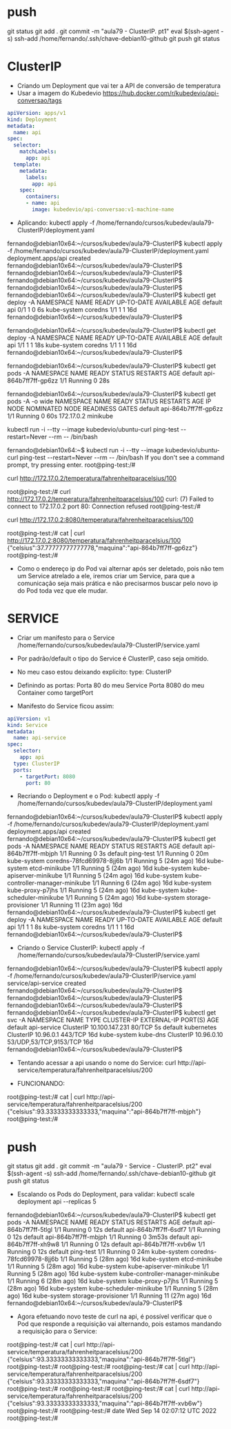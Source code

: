 
# ##############################################################################################################################################################
# ##############################################################################################################################################################
# ##############################################################################################################################################################
# ##############################################################################################################################################################
# push
git status
git add .
git commit -m "aula79 - ClusterIP. pt1"
eval $(ssh-agent -s)
ssh-add /home/fernando/.ssh/chave-debian10-github
git push
git status


# ##############################################################################################################################################################
# ##############################################################################################################################################################
# ##############################################################################################################################################################
# ##############################################################################################################################################################
# ClusterIP

- Criando um Deployment que vai ter a API de conversão de temperatura
- Usar a imagem do Kubedevio
    <https://hub.docker.com/r/kubedevio/api-conversao/tags>

~~~~yaml
apiVersion: apps/v1
kind: Deployment
metadata:
  name: api
spec:
  selector:
    matchLabels:
      app: api
  template:
    metadata:
      labels:
        app: api
    spec:
      containers:
      - name: api
        image: kubedevio/api-conversao:v1-machine-name
~~~~


- Aplicando:
kubectl apply -f /home/fernando/cursos/kubedev/aula79-ClusterIP/deployment.yaml


fernando@debian10x64:~/cursos/kubedev/aula79-ClusterIP$ kubectl apply -f /home/fernando/cursos/kubedev/aula79-ClusterIP/deployment.yaml
deployment.apps/api created
fernando@debian10x64:~/cursos/kubedev/aula79-ClusterIP$
fernando@debian10x64:~/cursos/kubedev/aula79-ClusterIP$
fernando@debian10x64:~/cursos/kubedev/aula79-ClusterIP$
fernando@debian10x64:~/cursos/kubedev/aula79-ClusterIP$
fernando@debian10x64:~/cursos/kubedev/aula79-ClusterIP$ kubectl get deploy -A
NAMESPACE     NAME      READY   UP-TO-DATE   AVAILABLE   AGE
default       api       0/1     1            0           6s
kube-system   coredns   1/1     1            1           16d
fernando@debian10x64:~/cursos/kubedev/aula79-ClusterIP$

fernando@debian10x64:~/cursos/kubedev/aula79-ClusterIP$ kubectl get deploy -A
NAMESPACE     NAME      READY   UP-TO-DATE   AVAILABLE   AGE
default       api       1/1     1            1           18s
kube-system   coredns   1/1     1            1           16d
fernando@debian10x64:~/cursos/kubedev/aula79-ClusterIP$

fernando@debian10x64:~/cursos/kubedev/aula79-ClusterIP$ kubectl get pods -A
NAMESPACE     NAME                               READY   STATUS    RESTARTS        AGE
default       api-864b7ff7ff-gp6zz               1/1     Running   0               28s




fernando@debian10x64:~/cursos/kubedev/aula79-ClusterIP$ kubectl get pods -A -o wide
NAMESPACE     NAME                               READY   STATUS    RESTARTS        AGE   IP             NODE       NOMINATED NODE   READINESS GATES
default       api-864b7ff7ff-gp6zz               1/1     Running   0               60s   172.17.0.2     minikube   <none>           <none>



kubectl run -i --tty --image kubedevio/ubuntu-curl ping-test --restart=Never --rm -- /bin/bash


fernando@debian10x64:~$ kubectl run -i --tty --image kubedevio/ubuntu-curl ping-test --restart=Never --rm -- /bin/bash
If you don't see a command prompt, try pressing enter.
root@ping-test:/#



curl http://172.17.0.2/temperatura/fahrenheitparacelsius/100


root@ping-test:/# curl http://172.17.0.2/temperatura/fahrenheitparacelsius/100
curl: (7) Failed to connect to 172.17.0.2 port 80: Connection refused
root@ping-test:/#


curl http://172.17.0.2:8080/temperatura/fahrenheitparacelsius/100


root@ping-test:/# cat | curl http://172.17.0.2:8080/temperatura/fahrenheitparacelsius/100
{"celsius":37.77777777777778,"maquina":"api-864b7ff7ff-gp6zz"}
root@ping-test:/#




- Como o endereço ip do Pod vai alternar após ser deletado, pois não tem um Service atrelado a ele, iremos criar um Service, para que a comunicação seja mais prática e não precisarmos buscar pelo novo ip do Pod toda vez que ele mudar.




# SERVICE

- Criar um manifesto para o Service
/home/fernando/cursos/kubedev/aula79-ClusterIP/service.yaml

- Por padrão/default o tipo do Service é ClusterIP, caso seja omitido.
- No meu caso estou deixando explicito:
    type: ClusterIP
- Definindo as portas:
    Porta 80 do meu Service
    Porta 8080 do meu Container como targetPort

- Manifesto do Service ficou assim:

~~~~yaml
apiVersion: v1
kind: Service
metadata:
  name: api-service
spec:
  selector:
    app: api
  type: ClusterIP
  ports:
    - targetPort: 8080
      port: 80
~~~~


- Recriando o Deployment e o Pod:
kubectl apply -f /home/fernando/cursos/kubedev/aula79-ClusterIP/deployment.yaml



fernando@debian10x64:~/cursos/kubedev/aula79-ClusterIP$ kubectl apply -f /home/fernando/cursos/kubedev/aula79-ClusterIP/deployment.yaml
deployment.apps/api created
fernando@debian10x64:~/cursos/kubedev/aula79-ClusterIP$ kubectl get pods -A
NAMESPACE     NAME                               READY   STATUS    RESTARTS       AGE
default       api-864b7ff7ff-mbjph               1/1     Running   0              3s
default       ping-test                          1/1     Running   0              20m
kube-system   coredns-78fcd69978-8jj6b           1/1     Running   5 (24m ago)    16d
kube-system   etcd-minikube                      1/1     Running   5 (24m ago)    16d
kube-system   kube-apiserver-minikube            1/1     Running   5 (24m ago)    16d
kube-system   kube-controller-manager-minikube   1/1     Running   6 (24m ago)    16d
kube-system   kube-proxy-p7jhs                   1/1     Running   5 (24m ago)    16d
kube-system   kube-scheduler-minikube            1/1     Running   5 (24m ago)    16d
kube-system   storage-provisioner                1/1     Running   11 (23m ago)   16d
fernando@debian10x64:~/cursos/kubedev/aula79-ClusterIP$ kubectl get deploy -A
NAMESPACE     NAME      READY   UP-TO-DATE   AVAILABLE   AGE
default       api       1/1     1            1           8s
kube-system   coredns   1/1     1            1           16d
fernando@debian10x64:~/cursos/kubedev/aula79-ClusterIP$



- Criando o Service ClusterIP:
kubectl apply -f /home/fernando/cursos/kubedev/aula79-ClusterIP/service.yaml



fernando@debian10x64:~/cursos/kubedev/aula79-ClusterIP$ kubectl apply -f /home/fernando/cursos/kubedev/aula79-ClusterIP/service.yaml
service/api-service created
fernando@debian10x64:~/cursos/kubedev/aula79-ClusterIP$
fernando@debian10x64:~/cursos/kubedev/aula79-ClusterIP$
fernando@debian10x64:~/cursos/kubedev/aula79-ClusterIP$
fernando@debian10x64:~/cursos/kubedev/aula79-ClusterIP$ kubectl get svc -A
NAMESPACE     NAME          TYPE        CLUSTER-IP       EXTERNAL-IP   PORT(S)                  AGE
default       api-service   ClusterIP   10.100.147.231   <none>        80/TCP                   5s
default       kubernetes    ClusterIP   10.96.0.1        <none>        443/TCP                  16d
kube-system   kube-dns      ClusterIP   10.96.0.10       <none>        53/UDP,53/TCP,9153/TCP   16d
fernando@debian10x64:~/cursos/kubedev/aula79-ClusterIP$


- Tentando acessar a api usando o nome do Service:
curl http://api-service/temperatura/fahrenheitparacelsius/200


- FUNCIONANDO:

root@ping-test:/# cat | curl http://api-service/temperatura/fahrenheitparacelsius/200
{"celsius":93.33333333333333,"maquina":"api-864b7ff7ff-mbjph"}
root@ping-test:/#



# push
git status
git add .
git commit -m "aula79 - Service - ClusterIP. pt2"
eval $(ssh-agent -s)
ssh-add /home/fernando/.ssh/chave-debian10-github
git push
git status




- Escalando os Pods do Deployment, para validar:
kubectl scale deployment api --replicas 5


fernando@debian10x64:~/cursos/kubedev/aula79-ClusterIP$ kubectl get pods -A
NAMESPACE     NAME                               READY   STATUS    RESTARTS       AGE
default       api-864b7ff7ff-5tlgl               1/1     Running   0              12s
default       api-864b7ff7ff-6sdf7               1/1     Running   0              12s
default       api-864b7ff7ff-mbjph               1/1     Running   0              3m53s
default       api-864b7ff7ff-xh9w8               1/1     Running   0              12s
default       api-864b7ff7ff-xvb6w               1/1     Running   0              12s
default       ping-test                          1/1     Running   0              24m
kube-system   coredns-78fcd69978-8jj6b           1/1     Running   5 (28m ago)    16d
kube-system   etcd-minikube                      1/1     Running   5 (28m ago)    16d
kube-system   kube-apiserver-minikube            1/1     Running   5 (28m ago)    16d
kube-system   kube-controller-manager-minikube   1/1     Running   6 (28m ago)    16d
kube-system   kube-proxy-p7jhs                   1/1     Running   5 (28m ago)    16d
kube-system   kube-scheduler-minikube            1/1     Running   5 (28m ago)    16d
kube-system   storage-provisioner                1/1     Running   11 (27m ago)   16d
fernando@debian10x64:~/cursos/kubedev/aula79-ClusterIP$



- Agora efetuando novo teste de curl na api, é possível verificar que o Pod que responde a requisição vai alternando, pois estamos mandando a requisição para o Service:


root@ping-test:/# cat | curl http://api-service/temperatura/fahrenheitparacelsius/200
{"celsius":93.33333333333333,"maquina":"api-864b7ff7ff-5tlgl"}
root@ping-test:/#
root@ping-test:/#
root@ping-test:/# cat | curl http://api-service/temperatura/fahrenheitparacelsius/200
{"celsius":93.33333333333333,"maquina":"api-864b7ff7ff-6sdf7"}
root@ping-test:/#
root@ping-test:/#
root@ping-test:/# cat | curl http://api-service/temperatura/fahrenheitparacelsius/200
{"celsius":93.33333333333333,"maquina":"api-864b7ff7ff-xvb6w"}
root@ping-test:/#
root@ping-test:/# date
Wed Sep 14 02:07:12 UTC 2022
root@ping-test:/#
